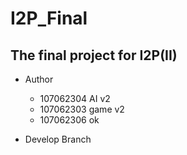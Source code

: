 # I2P_Final

## The final project for I2P(II)

- Author
  - 107062304 AI v2
  - 107062303 game v2
  - 107062306  ok

- Develop Branch